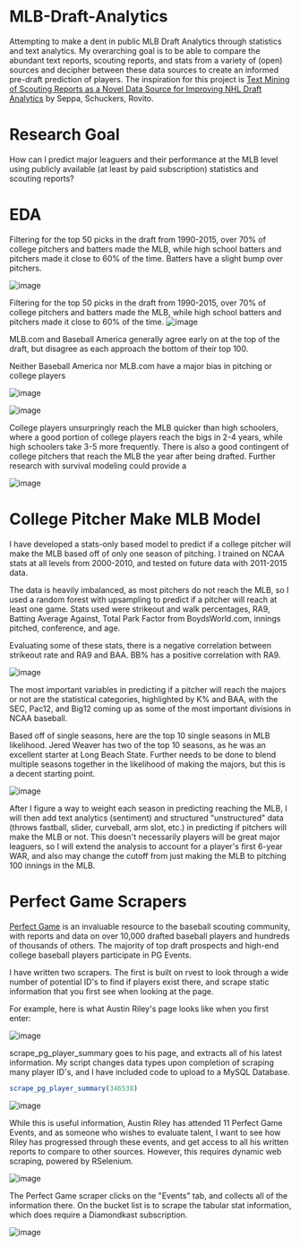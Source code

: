 # MLB-Draft-Analytics
Attempting to make a dent in public MLB Draft Analytics through statistics and text analytics. My overarching goal is to be able to compare the abundant text reports, scouting reports, and stats from a variety of (open) sources and decipher between these data sources to create an informed pre-draft prediction of players. The inspiration for this project is [Text Mining of Scouting Reports as a Novel Data Source
for Improving NHL Draft Analytics](https://pdfs.semanticscholar.org/2f0a/a4de57e251846b55de8792e5b5ef97264cfc.pdf) by Seppa, Schuckers, Rovito.

# Research Goal 
How can I predict major leaguers and their performance at the MLB level using publicly available (at least by paid subscription) statistics and scouting reports?

# EDA
Filtering for the top 50 picks in the draft from 1990-2015, over 70% of college pitchers and batters made the MLB, while high school batters and pitchers made it close to 60% of the time. Batters have a slight bump over pitchers. 

![image](https://user-images.githubusercontent.com/23176357/113215767-37f7bc00-9230-11eb-925d-80122c3f349f.png)


Filtering for the top 50 picks in the draft from 1990-2015, over 70% of college pitchers and batters made the MLB, while high school batters and pitchers made it close to 60% of the time. 
![image](https://user-images.githubusercontent.com/23176357/113215405-a5efb380-922f-11eb-90f8-1ad8a09332c9.png)

MLB.com and Baseball America generally agree early on at the top of the draft, but disagree as each approach the bottom of their top 100.

Neither Baseball America nor MLB.com have a major bias in pitching or college players

![image](https://user-images.githubusercontent.com/23176357/113216106-b6ecf480-9230-11eb-8016-dfc58afd7cf4.png)

![image](https://user-images.githubusercontent.com/23176357/113216233-da17a400-9230-11eb-95ba-762727af18c0.png)

College players unsurpringly reach the MLB quicker than high schoolers, where a good portion of college players reach the bigs in 2-4 years, while high schoolers take 3-5 more frequently. There is also a good contingent of college pitchers that reach the MLB the year after being drafted. Further research with survival modeling could provide a 

![image](https://user-images.githubusercontent.com/23176357/113216275-ef8cce00-9230-11eb-8b29-d14a4da3ae1a.png)

# College Pitcher Make MLB Model

I have developed a stats-only based model to predict if a college pitcher will make the MLB based off of only one season of pitching. I trained on NCAA stats at all levels from 2000-2010, and tested on future data with 2011-2015 data. 

The data is heavily imbalanced, as most pitchers do not reach the MLB, so I used a random forest with upsampling to predict if a pitcher will reach at least one game. Stats used were strikeout and walk percentages, RA9, Batting Average Against, Total Park Factor from BoydsWorld.com, innings pitched, conference, and age. 

Evaluating some of these stats, there is a negative correlation between strikeout rate and RA9 and BAA. BB% has a positive correlation with RA9. 

![image](https://user-images.githubusercontent.com/23176357/113217225-77bfa300-9232-11eb-8c30-0244bd8096b7.png)

The most important variables in predicting if a pitcher will reach the majors or not are the statistical categories, highlighted by K% and BAA, with the SEC, Pac12, and Big12 coming up as some of the most important divisions in NCAA baseball.

Based off of single seasons, here are the top 10 single seasons in MLB likelihood. Jered Weaver has two of the top 10 seasons, as he was an excellent starter at Long Beach State. Further needs to be done to blend multiple seasons together in the likelihood of making the majors, but this is a decent starting point. 

![image](https://user-images.githubusercontent.com/23176357/113217656-13511380-9233-11eb-9fba-a38780ca3b2c.png)

After I figure a way to weight each season in predicting reaching the MLB, I will then add text analytics (sentiment) and structured "unstructured" data (throws fastball, slider, curveball, arm slot, etc.) in predicting if pitchers will make the MLB or not. This doesn't necessarily players will be great major leaguers, so I will extend the analysis to account for a player's first 6-year WAR, and also may change the cutoff from just making the MLB to pitching 100 innings in the MLB. 


# Perfect Game Scrapers
[Perfect Game](https://www.perfectgame.org/default.aspx)  is an invaluable resource to the baseball scouting community, with reports and data on over 10,000 drafted baseball players and hundreds of thousands of others. The majority of top draft prospects and high-end college baseball players participate in PG Events. 

I have written two scrapers. The first is built on rvest to look through a wide number of potential ID's to find if players exist there, and scrape static information that you first see when looking at the page. 

For example, here is what Austin Riley's page looks like when you first enter:

![image](https://user-images.githubusercontent.com/23176357/88014467-dcd3ce00-cad3-11ea-8f41-90121a4e01e3.png)

scrape_pg_player_summary goes to his page, and extracts all of his latest information. My script changes data types upon completion of scraping many player ID's, and I have included code to upload to a MySQL Database.

```r
scrape_pg_player_summary(346538)
```

![image](https://user-images.githubusercontent.com/23176357/88014942-ef023c00-cad4-11ea-8c6c-50c0ff60e89c.png)

While this is useful information, Austin Riley has attended 11 Perfect Game Events, and as someone who wishes to evaluate talent, I want to see how Riley has progressed through these events, and get access to all his written reports to compare to other sources. However, this requires dynamic web scraping, powered by RSelenium.

![image](https://user-images.githubusercontent.com/23176357/88015433-ff66e680-cad5-11ea-9a4b-cb7491b744a6.png)

The Perfect Game scraper clicks on the "Events" tab, and collects all of the information there. On the bucket list is to scrape the tabular stat information, which does require a Diamondkast subscription.

![image](https://user-images.githubusercontent.com/23176357/88015995-53be9600-cad7-11ea-9821-09edd4e47033.png)





